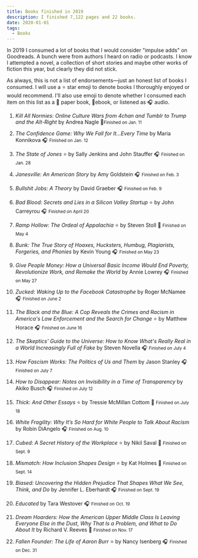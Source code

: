 ```yaml
---
title: Books finished in 2019
description: I finished 7,122 pages and 22 books.
date: 2020-01-01
tags:
  - Books
---
```

In 2019 I consumed a lot of books that I would consider "impulse adds" on Goodreads. A bunch were from authors I heard on radio or podcasts. I know I attempted a novel, a collection of short stories and maybe other works of fiction this year, but clearly they did not stick.

As always, this is not a list of endorsements&mdash;just an honest list of books I consumed. I will use a ⭐ star emoji to denote books I thoroughly enjoyed or would recommend. I'll also use emoji to denote whether I consumed each item on this list as a 📖 paper book, 📱ebook,  or listened as 🎧 audio. 

1.  <i>Kill All Normies: Online Culture Wars from 4chan and Tumblr to Trump and the Alt-Right </i>
    by Andrea Nagle
    📱<small>Finished on <time datetime="2019-01-11">Jan. 11</time></small>
    &nbsp;

2.  <i>The Confidence Game: Why We Fall for It...Every Time </i>
    by Maria Konnikova
    🎧 <small>Finished on <time datetime="2019-01-12">Jan. 12</time></small>
    &nbsp;

3.  <i>The State of Jones</i> ⭐
    by Sally Jenkins and John Stauffer
    🎧 <small>Finished on <time datetime="2019-01-28">Jan. 28</time></small>
    &nbsp;

4.  <i>Janesville: An American Story</i>
    by Amy Goldstein
    🎧 <small>Finished on <time datetime="2019-02-03">Feb. 3</time></small>
    &nbsp;

5.  <i>Bullshit Jobs: A Theory </i>
    by David Graeber
    🎧 <small>Finished on <time datetime="2019-02-09">Feb. 9</time></small>
    &nbsp;

6.  <i>Bad Blood: Secrets and Lies in a Silicon Valley Startup </i> ⭐
    by John Carreyrou
    🎧 <small>Finished on <time datetime="2019-04-20">April 20</time></small>
    &nbsp;

7.  <i>Ramp Hollow: The Ordeal of Appalachia </i> ⭐
    by Steven Stoll
    📖 <small>Finished on <time datetime="2019-05-04">May 4</time></small>
    &nbsp;

8.  <i>Bunk: The True Story of Hoaxes, Hucksters, Humbug, Plagiarists, Forgeries, and Phonies </i>
    by Kevin Young
    🎧 <small>Finished on <time datetime="2019-05-23">May 23</time></small>
    &nbsp;

9.  <i>Give People Money: How a Universal Basic Income Would End Poverty, Revolutionize Work, and Remake the World</i>
     by Annie Lowrey
    🎧 <small>Finished on <time datetime="2019-05-27">May 27</time></small>
    &nbsp;

10. <i>Zucked: Waking Up to the Facebook Catastrophe </i>
     by Roger McNamee
    🎧 <small>Finished on <time datetime="2019-06-02">June 2</time></small>
    &nbsp;

11. <i>The Black and the Blue: A Cop Reveals the Crimes and Racism in America's Law Enforcement and the Search for Change </i> ⭐
    by Matthew Horace
    🎧 <small>Finished on <time datetime="2019-06-16">June 16</time></small>
    &nbsp;

12. <i>The Skeptics' Guide to the Universe: How to Know What's Really Real in a World Increasingly Full of Fake </i>
    by Steven Novella
    🎧 <small>Finished on <time datetime="2019-07-04">July 4</time></small>
    &nbsp;

13. <i>How Fascism Works: The Politics of Us and Them </i>
    by Jason Stanley
    🎧 <small>Finished on <time datetime="2019-07-07">July 7</time></small>
    &nbsp;

14. <i>How to Disappear: Notes on Invisibility in a Time of Transparency</i>
    by Akiko Busch
    🎧 <small>Finished on <time datetime="2019-07-12">July 12</time></small>
    &nbsp;

15. <i>Thick: And Other Essays </i> ⭐
    by Tressie McMillan Cottom 
    📖 <small>Finished on <time datetime="2019-07-18">July 18</time></small>
    &nbsp;

16. <i>White Fragility: Why It’s So Hard for White People to Talk About Racism </i>
    by Robin DiAngelo
    🎧 <small>Finished on <time datetime="2019-08-10">Aug. 10</time></small>
    &nbsp;

17. <i>Cubed: A Secret History of the Workplace </i> ⭐
    by Nikil Saval
    📖 <small>Finished on <time datetime="2019-09-09">Sept. 9</time></small>
    &nbsp;

18. <i>Mismatch: How Inclusion Shapes Design </i> ⭐
    by Kat Holmes
    📖 <small>Finished on <time datetime="2019-09-14">Sept. 14</time></small>
    &nbsp;

19. <i>Biased: Uncovering the Hidden Prejudice That Shapes What We See, Think, and Do </i>
    by Jennifer L. Eberhardt
    🎧 <small>Finished on <time datetime="2019-09-19">Sept. 19</time></small>
    &nbsp;

20. <i>Educated </i>
    by Tara Westover
    🎧 <small>Finished on <time datetime="2019-10-19">Oct. 19</time></small>
    &nbsp;

21. <i>Dream Hoarders: How the American Upper Middle Class Is Leaving Everyone Else in the Dust, Why That Is a Problem, and What to Do About It </i>
    by Richard V. Reeves
    📱 <small>Finished on <time datetime="2019-11-17">Nov. 17</time></small>
    &nbsp;

22. <i>Fallen Founder: The Life of Aaron Burr </i> ⭐
    by Nancy Isenberg
    🎧 <small>Finished on <time datetime="2019-12-31">Dec. 31</time></small>
    &nbsp;